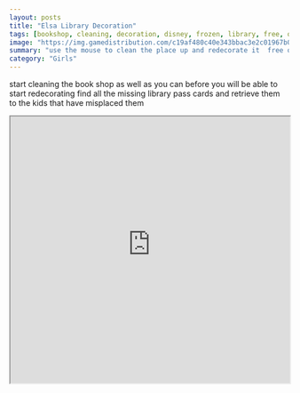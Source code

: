```yaml
---
layout: posts
title: "Elsa Library Decoration"
tags: [bookshop, cleaning, decoration, disney, frozen, library, free, online, games, oyna, game, free, games, play, play, games]
image: "https://img.gamedistribution.com/c19af480c40e343bbac3e2c01967b09f.jpg"
summary: "use the mouse to clean the place up and redecorate it  free online games oyna game free games play play games"
category: "Girls"
---
```


start cleaning the book shop as well as you can before you will be able to start redecorating find all the missing library pass cards and retrieve them to the kids that have misplaced them

<iframe width="100%" height="480px;" src="https://flash.gamedistribution.com?game=c19af480c40e343bbac3e2c01967b09f"></iframe>